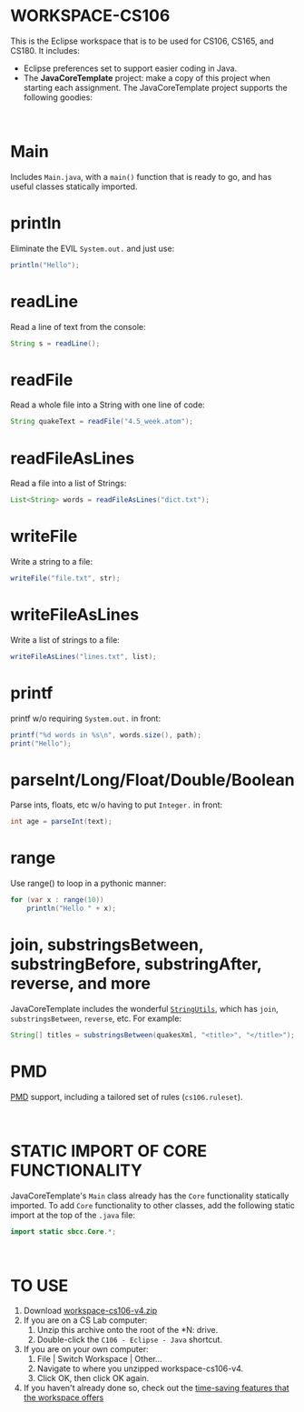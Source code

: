 # WORKSPACE-CS106

This is the Eclipse workspace that is to be used for CS106, CS165, and CS180.  It includes:
*  Eclipse preferences set to support easier coding in Java.
*  The **JavaCoreTemplate** project:  make a copy of this project when starting each assignment.  The JavaCoreTemplate project supports the following goodies:

&nbsp;

# Main

Includes `Main.java`, with a `main()` function that is ready to go, and has useful classes statically imported.

# println
Eliminate the EVIL `System.out.` and just use:
```java
println("Hello");
```
# readLine
Read a line of text from the console:
```java
String s = readLine();
```

# readFile
Read a whole file into a String with one line of code:
```java
String quakeText = readFile("4.5_week.atom");
```
# readFileAsLines
Read a file into a list of Strings:
```java
List<String> words = readFileAsLines("dict.txt");
```
# writeFile
Write a string to a file:
```java
writeFile("file.txt", str);
```
# writeFileAsLines
Write a list of strings to a file:
```java
writeFileAsLines("lines.txt", list);
```
# printf
printf w/o requiring `System.out.` in front:
```java
printf("%d words in %s\n", words.size(), path);
print("Hello");
```
# parseInt/Long/Float/Double/Boolean
Parse ints, floats, etc w/o having to put `Integer.` in front:
```java
int age = parseInt(text);
```

# range
Use range() to loop in a pythonic manner:
```java
for (var x : range(10))
	println("Hello " + x);
```

# join, substringsBetween, substringBefore, substringAfter, reverse, and more
JavaCoreTemplate includes the wonderful [`StringUtils`](https://commons.apache.org/proper/commons-lang/apidocs/org/apache/commons/lang3/StringUtils.html), which has `join`, `substringsBetween`, `reverse`, etc.  For example:
```java
String[] titles = substringsBetween(quakesXml, "<title>", "</title>");
```

# PMD
[PMD](https://pmd.github.io/) support, including a tailored set of rules (`cs106.ruleset`).

&nbsp;
# STATIC IMPORT OF CORE FUNCTIONALITY
JavaCoreTemplate's `Main` class already has the `Core` functionality statically imported.  To add `Core` functionality to other classes, add the following static import at the top of the `.java` file:
```java
import static sbcc.Core.*;
```
&nbsp;
# TO USE
1.  Download [workspace-cs106-v4.zip](https://github.com/ProfessorStrenn/workspace-cs106/releases/download/4.0.3/workspace-cs106-v4.zip)
2.  If you are on a CS Lab computer:
    1.  Unzip this archive onto the root of the *N: drive.
    2.  Double-click the `C106 - Eclipse - Java` shortcut.
3.  If you are on your own computer:
    1.  File | Switch Workspace | Other...
    2.  Navigate to where you unzipped workspace-cs106-v4.
    3.  Click OK, then click OK again.
4.  If you haven't already done so, check out the [time-saving features that the workspace offers](#WORKSPACE-CS106)

